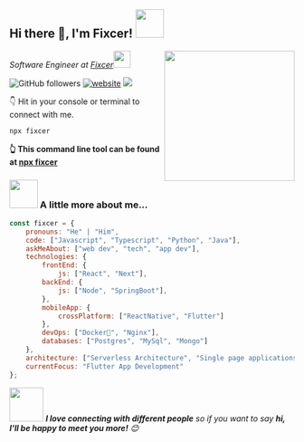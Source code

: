 <h2>Hi there 👋, I'm Fixcer! <img src="https://media.giphy.com/media/12oufCB0MyZ1Go/giphy.gif" width="50"></h2>
<img align='right' src="https://media.giphy.com/media/M9gbBd9nbDrOTu1Mqx/giphy.gif" width="230">
<p><em>Software Engineer at <a href="https://fixcer.github.io">Fixcer</a><img src="https://media.giphy.com/media/WUlplcMpOCEmTGBtBW/giphy.gif" width="30"> 
</em></p>

![GitHub followers](https://img.shields.io/github/followers/fixcer?label=Follow&style=social)
[![website](https://img.shields.io/badge/Website-46a2f1.svg?&style=flat-square&logo=Google-Chrome&logoColor=white&link=https://fixcer.github.io/)](https://fixcer.github.io/)
![](https://visitor-badge.glitch.me/badge?page_id=fixcer.fixcer)

👇 Hit in your console or terminal to connect with me.

```bash
npx fixcer
```
**👆 This command line tool can be found at [npx fixcer](https://github.com/fixcer/npx_card)**

### <img src="https://media.giphy.com/media/VgCDAzcKvsR6OM0uWg/giphy.gif" width="50"> A little more about me...  

```javascript
const fixcer = {
    pronouns: "He" | "Him",
    code: ["Javascript", "Typescript", "Python", "Java"],
    askMeAbout: ["web dev", "tech", "app dev"],
    technologies: {
        frontEnd: {
            js: ["React", "Next"],
        backEnd: {
            js: ["Node", "SpringBoot"],
        },
        mobileApp: {
            crossPlatform: ["ReactNative", "Flutter"]
        },
        devOps: ["Docker🐳", "Nginx"],
        databases: ["Postgres", "MySql", "Mongo"]
    },
    architecture: ["Serverless Architecture", "Single page applications"],
    currentFocus: "Flutter App Development"
};
```

<img src="https://media.giphy.com/media/LnQjpWaON8nhr21vNW/giphy.gif" width="60"> <em><b>I love connecting with different people</b> so if you want to say <b>hi, I'll be happy to meet you more!</b> 😊</em>

